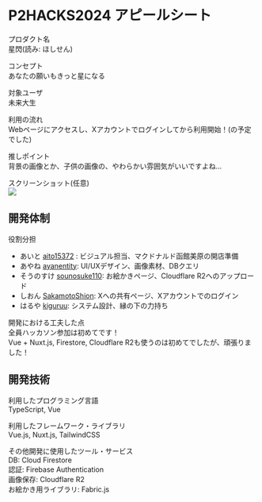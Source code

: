 # P2HACKS2024 アピールシート 

プロダクト名  
星閃(読み: ほしせん)  

コンセプト  
あなたの願いもきっと星になる  

対象ユーザ  
未来大生  

利用の流れ  
Webページにアクセスし、Xアカウントでログインしてから利用開始！(の予定でした)  

推しポイント  
背景の画像とか、子供の画像の、やわらかい雰囲気がいいですよね...  

スクリーンショット(任意)  
<img src="https://pbs.twimg.com/media/GeyFkeSbgAAfXB5?format=png&name=900x900" whidth=200>

## 開発体制  

役割分担  
- あいと [aito15372](https://github.com/aito15372) : ビジュアル担当、マクドナルド函館美原の開店準備
- あやね [ayanentity](https://github.com/ayanentity): UI/UXデザイン、画像素材、DBクエリ
- そうのすけ [sounosuke110](https://github.com/sounosuke110): お絵かきページ、Cloudflare R2へのアップロード
- しおん [SakamotoShion](https://github.com/SakamotoShion): Xへの共有ページ、Xアカウントでのログイン
- はるや [kiguruu](https://github.com/kiguruu): システム設計、縁の下の力持ち  

開発における工夫した点  
全員ハッカソン参加は初めてです！  
Vue + Nuxt.js, Firestore, Cloudflare R2も使うのは初めてでしたが、頑張りました！  

## 開発技術  

利用したプログラミング言語  
TypeScript, Vue  

利用したフレームワーク・ライブラリ  
Vue.js, Nuxt.js, TailwindCSS  

その他開発に使用したツール・サービス  
DB: Cloud Firestore  
認証: Firebase Authentication  
画像保存: Cloudflare R2  
お絵かき用ライブラリ: Fabric.js
